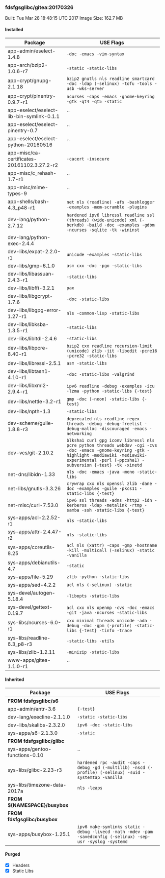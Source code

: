 ### fdsfgsglibc/gitea:20170326

Built: Tue Mar 28 18:48:15 UTC 2017
Image Size: 162.7 MB

#### Installed
Package | USE Flags
--------|----------
app-admin/eselect-1.4.8 | `-doc -emacs -vim-syntax`
app-arch/bzip2-1.0.6-r7 | `-static -static-libs`
app-crypt/gnupg-2.1.18 | `bzip2 gnutls nls readline smartcard -doc -ldap (-selinux) -tofu -tools -usb -wks-server`
app-crypt/pinentry-0.9.7-r1 | `ncurses -caps -emacs -gnome-keyring -gtk -qt4 -qt5 -static`
app-eselect/eselect-lib-bin-symlink-0.1.1 | ``
app-eselect/eselect-pinentry-0.7 | ``
app-eselect/eselect-python-20160516 | ``
app-misc/ca-certificates-20161102.3.27.2-r2 | `-cacert -insecure`
app-misc/c_rehash-1.7-r1 | ``
app-misc/mime-types-9 | ``
app-shells/bash-4.3_p48-r1 | `net nls (readline) -afs -bashlogger -examples -mem-scramble -plugins`
dev-lang/python-2.7.12 | `hardened ipv6 libressl readline ssl (threads) (wide-unicode) xml (-berkdb) -build -doc -examples -gdbm -ncurses -sqlite -tk -wininst`
dev-lang/python-exec-2.4.4 | ` `
dev-libs/expat-2.2.0-r1 | `unicode -examples -static-libs`
dev-libs/gmp-6.1.0 | `asm cxx -doc -pgo -static-libs`
dev-libs/libassuan-2.4.3-r1 | `-static-libs`
dev-libs/libffi-3.2.1 | `pax`
dev-libs/libgcrypt-1.7.6 | `-doc -static-libs`
dev-libs/libgpg-error-1.27-r1 | `nls -common-lisp -static-libs`
dev-libs/libksba-1.3.5-r1 | `-static-libs`
dev-libs/libltdl-2.4.6 | `-static-libs`
dev-libs/libpcre-8.40-r1 | `bzip2 cxx readline recursion-limit (unicode) zlib -jit -libedit -pcre16 -pcre32 -static-libs`
dev-libs/libressl-2.5.1 | `asm -static-libs`
dev-libs/libtasn1-4.10-r1 | `-doc -static-libs -valgrind`
dev-libs/libxml2-2.9.4-r1 | `ipv6 readline -debug -examples -icu -lzma -python -static-libs {-test}`
dev-libs/nettle-3.2-r1 | `gmp -doc (-neon) -static-libs {-test}`
dev-libs/npth-1.3 | `-static-libs`
dev-scheme/guile-1.8.8-r3 | `deprecated nls readline regex threads -debug -debug-freelist -debug-malloc -discouraged -emacs -networking`
dev-vcs/git-2.10.2 | `blksha1 curl gpg iconv libressl nls pcre python threads webdav -cgi -cvs -doc -emacs -gnome-keyring -gtk -highlight -mediawiki -mediawiki-experimental -perl (-ppcsha1) -subversion {-test} -tk -xinetd`
net-dns/libidn-1.33 | `nls -doc -emacs -java -mono -static-libs`
net-libs/gnutls-3.3.26 | `crywrap cxx nls openssl zlib -dane -doc -examples -guile -pkcs11 -static-libs {-test}`
net-misc/curl-7.53.0 | `ipv6 ssl threads -adns -http2 -idn -kerberos -ldap -metalink -rtmp -samba -ssh -static-libs {-test}`
sys-apps/acl-2.2.52-r1 | `nls -static-libs`
sys-apps/attr-2.4.47-r2 | `nls -static-libs`
sys-apps/coreutils-8.25 | `acl nls (xattr) -caps -gmp -hostname -kill -multicall (-selinux) -static -vanilla`
sys-apps/debianutils-4.7 | `-static`
sys-apps/file-5.29 | `zlib -python -static-libs`
sys-apps/sed-4.2.2 | `acl nls (-selinux) -static`
sys-devel/autogen-5.18.4 | `-libopts -static-libs`
sys-devel/gettext-0.19.7 | `acl cxx nls openmp -cvs -doc -emacs -git -java -ncurses -static-libs`
sys-libs/ncurses-6.0-r1 | `cxx minimal threads unicode -ada -debug -doc -gpm (-profile) -static-libs {-test} -tinfo -trace`
sys-libs/readline-6.3_p8-r3 | `-static-libs -utils`
sys-libs/zlib-1.2.11 | `-minizip -static-libs`
www-apps/gitea-1.1.0-r1 | ``
#### Inherited
Package | USE Flags
--------|----------
**FROM fdsfgsglibc/s6** |
app-admin/entr-3.6 | `{-test}`
dev-lang/execline-2.1.1.0 | `-static -static-libs`
dev-libs/skalibs-2.3.2.0 | `ipv6 -doc -static-libs`
sys-apps/s6-2.1.3.0 | `-static`
**FROM fdsfgsglibc/glibc** |
sys-apps/gentoo-functions-0.10 | ``
sys-libs/glibc-2.23-r3 | `hardened rpc -audit -caps -debug -gd (-multilib) -nscd (-profile) (-selinux) -suid -systemtap -vanilla`
sys-libs/timezone-data-2017a | `nls -leaps`
**FROM ${NAMESPACE}/busybox** |
**FROM fdsfgsglibc/busybox** |
sys-apps/busybox-1.25.1 | `ipv6 make-symlinks static -debug -livecd -math -mdev -pam -savedconfig (-selinux) -sep-usr -syslog -systemd`
#### Purged
- [x] Headers
- [x] Static Libs
